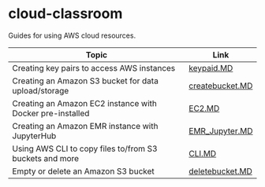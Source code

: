 # cloud-classroom
Guides for using AWS cloud resources. 

| Topic   | Link | 
|------------|--------|
| Creating key pairs to access AWS instances | [keypaid.MD](https://github.com/shenjean/cloud-classroom/blob/main/keypair.MD) |
| Creating an Amazon S3 bucket for data upload/storage | [createbucket.MD](https://github.com/shenjean/cloud-classroom/blob/main/CLI.MD) |
| Creating an Amazon EC2 instance with Docker pre-installed | [EC2.MD](https://github.com/shenjean/cloud-classroom/blob/main/EC2.MD) |
| Creating an Amazon EMR instance with JupyterHub | [EMR_Jupyter.MD](https://github.com/shenjean/cloud-classroom/blob/main/EMR_Jupyter.MD) |
| Using AWS CLI to copy files to/from S3 buckets and more | [CLI.MD](https://github.com/shenjean/cloud-classroom/blob/main/CLI.MD) |
| Empty or delete an Amazon S3 bucket | [deletebucket.MD](https://github.com/shenjean/cloud-classroom/blob/main/emptybucket.MD) | 
